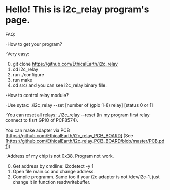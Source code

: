 # Hello! This is i2c_relay program's page.

FAQ:

-How to get your program?

-Very easy:

0) git clone https://github.com/EthicalEarth/i2c_relay
1) cd i2c_relay
2) run ./configure
3) run make
4) cd src/ and you can see i2c_relay binary file.

-How to control relay module?

-Use sytax: ./i2c_relay --set [number of (gpio 1-8) relay] [status 0 or 1]

-You can reset all relays: ./i2c_relay --reset
(In my program first relay connect to fisrt GPIO of PCF8574). 

You can make adapter via PCB [https://github.com/EthicalEarth/i2c_relay_PCB_BOARD] (See [https://github.com/EthicalEarth/i2c_relay_PCB_BOARD/blob/master/PCB.pdf])

-Address of my chip is not 0x38. Program not work.

0) Get address by cmdline: i2cdetect -y 1
1) Open file main.cc and change address.
2) Compile programm.
Same too if your i2c adapter is not /dev/i2c-1, just change it in function readwritebuffer.

